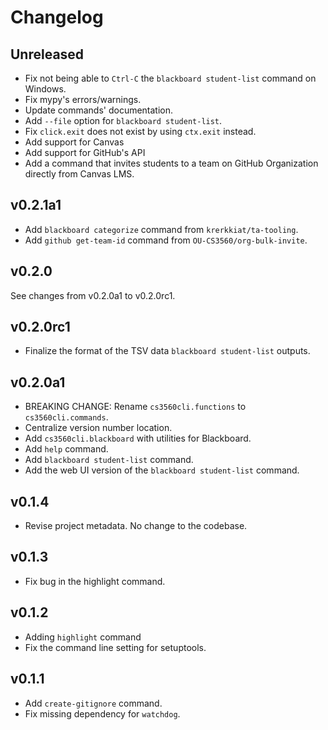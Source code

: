 # Changelog

## Unreleased

- Fix not being able to `Ctrl-C` the `blackboard student-list` command on Windows.
- Fix mypy's errors/warnings.
- Update commands' documentation.
- Add `--file` option for `blackboard student-list`.
- Fix `click.exit` does not exist by using `ctx.exit` instead.
- Add support for Canvas
- Add support for GitHub's API
- Add a command that invites students to a team on GitHub Organization directly from Canvas LMS.

## v0.2.1a1

- Add `blackboard categorize` command from `krerkkiat/ta-tooling`.
- Add `github get-team-id` command from `OU-CS3560/org-bulk-invite`.

## v0.2.0

See changes from v0.2.0a1 to v0.2.0rc1.

## v0.2.0rc1

- Finalize the format of the TSV data `blackboard student-list` outputs.

## v0.2.0a1

- BREAKING CHANGE: Rename `cs3560cli.functions` to `cs3560cli.commands`.
- Centralize version number location.
- Add `cs3560cli.blackboard` with utilities for Blackboard.
- Add `help` command.
- Add `blackboard student-list` command.
- Add the web UI version of the `blackboard student-list` command.

## v0.1.4

- Revise project metadata. No change to the codebase.

## v0.1.3

- Fix bug in the highlight command.

## v0.1.2

- Adding `highlight` command
- Fix the command line setting for setuptools.

## v0.1.1

- Add `create-gitignore` command.
- Fix missing dependency for `watchdog`.
